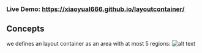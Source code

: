 ### Live Demo: https://xiaoyual666.github.io/layoutcontainer/

Concepts
------------
we defines an layout container as an area with at most 5 regions:
![alt text](https://github.com/xiaoyual666/layoutcontainer/imgs/regions.png)
